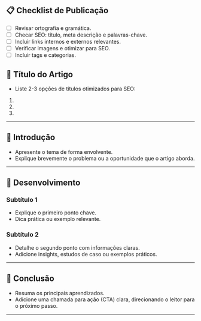 ## 📋 Checklist de Publicação

- [ ] Revisar ortografia e gramática.
- [ ] Checar SEO: título, meta descrição e palavras-chave.
- [ ] Incluir links internos e externos relevantes.
- [ ] Verificar imagens e otimizar para SEO.
- [ ] Incluir tags e categorias.

## 📝 Título do Artigo

- Liste 2-3 opções de títulos otimizados para SEO:
1. 
2. 
3. 

---

## 🎯 Introdução

- Apresente o tema de forma envolvente.
- Explique brevemente o problema ou a oportunidade que o artigo aborda.

---

## 🔑 Desenvolvimento

### Subtítulo 1
- Explique o primeiro ponto chave.
- Dica prática ou exemplo relevante.

### Subtítulo 2
- Detalhe o segundo ponto com informações claras.
- Adicione insights, estudos de caso ou exemplos práticos.

---

## 💬 Conclusão

- Resuma os principais aprendizados.
- Adicione uma chamada para ação (CTA) clara, direcionando o leitor para o próximo passo.

---

